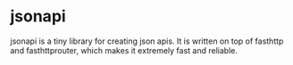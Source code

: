 # jsonapi
jsonapi is a tiny library for creating json apis. It is  written on top of fasthttp and fasthttprouter,
which makes it extremely fast and reliable.